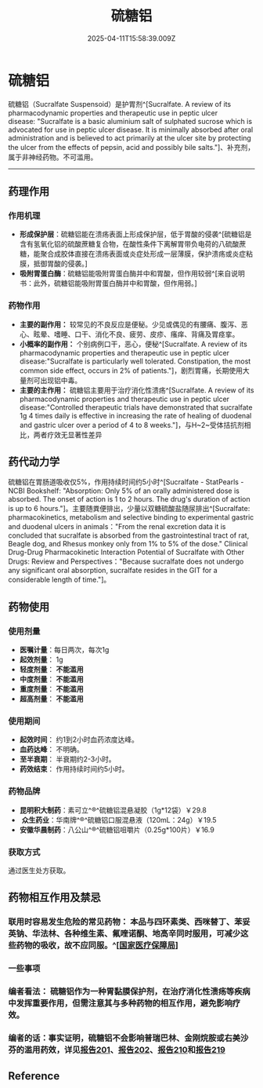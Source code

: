﻿---
title: 硫糖铝
description: 
published: true
date: 2025-04-11T15:58:39.009Z
tags: 
editor: markdown
dateCreated: 2025-04-12T10:05:12.112Z
---

# **硫糖铝**  
硫糖铝（Sucralfate Suspensoid）是护胃剂^[Sucralfate. A review of its pharmacodynamic properties and therapeutic use in peptic ulcer disease: "Sucralfate is a basic aluminium salt of sulphated sucrose which is advocated for use in peptic ulcer disease. It is minimally absorbed after oral administration and is believed to act primarily at the ulcer site by protecting the ulcer from the effects of pepsin, acid and possibly bile salts."]、补充剂，属于非神经药物。不可滥用。

---

## **药理作用**

### **作用机理**

-   **形成保护层**：硫糖铝能在溃疡表面上形成保护层，低于胃酸的侵袭^[硫糖铝是含有氢氧化铝的硫酸蔗糖复合物，在酸性条件下离解胃带负电荷的八硫酸蔗糖，能聚合成胶体直接在溃疡表面或炎症处形成一层薄膜，保护溃疡或炎症粘膜，抵御胃酸的侵袭。]
-   **吸附胃蛋白酶**：硫糖铝能吸附胃蛋白酶并中和胃酸，但作用较弱^[来自说明书：此外，硫糖铝能吸附胃蛋白酶并中和胃酸，但作用弱。]

### **药物作用**

-   **主要的副作用：** 较常见的不良反应是便秘。少见或偶见的有腰痛、腹泻、恶心、眩晕、嗜睡、口干、消化不良、疲劳、皮疹、瘙痒、背痛及胃痉挛。
-   **小概率的副作用：** 个别病例口干，恶心，便秘^[Sucralfate. A review of its pharmacodynamic properties and therapeutic use in peptic ulcer disease:"Sucralfate is particularly well tolerated. Constipation, the most common side effect, occurs in 2% of patients."]，剧烈胃痛，长期使用大量剂可出现铝中毒。
-   **主要的主作用：** 硫糖铝主要用于治疗消化性溃疡^[Sucralfate. A review of its pharmacodynamic properties and therapeutic use in peptic ulcer disease:"Controlled therapeutic trials have demonstrated that sucralfate 1g 4 times daily is effective in increasing the rate of healing of duodenal and gastric ulcer over a period of 4 to 8 weeks."]，与H~2~受体拮抗剂相比，两者疗效无显著性差异

## **药代动力学**

硫糖铝在胃肠道吸收仅5%，作用持续时间约5小时^[Sucralfate - StatPearls - NCBI Bookshelf: "Absorption: Only 5% of an orally administered dose is absorbed. The onset of action is 1 to 2 hours. The drug's duration of action is up to 6 hours."]。主要随粪便排出，少量以双糖硫酸盐随尿排出^[Sucralfate: pharmacokinetics, metabolism and selective binding to experimental gastric and duodenal ulcers in animals："From the renal excretion data it is concluded that sucralfate is absorbed from the gastrointestinal tract of rat, Beagle dog, and Rhesus monkey only from 1% to 5% of the dose."
Clinical Drug-Drug Pharmacokinetic Interaction Potential of Sucralfate with Other Drugs: Review and Perspectives："Because sucralfate does not undergo any significant oral absorption, sucralfate resides in the GIT for a considerable length of time."]。

## **药物使用**

### **使用剂量**

-   **医嘱计量**：每日两次，每次1g
-   **起效剂量**： 1g
-   **轻度剂量**： **不能滥用**
-   **中度剂量**： **不能滥用**
-   **重度剂量**： **不能滥用**
-   **超高剂量**： **不能滥用**

### **使用期间**

-   **起效时间**： 约1到2小时血药浓度达峰。
-   **血药达峰**： 不明确。
-   **至半衰期**： 半衰期约2-3小时。
-   **药效结束**： 作用持续时间约5小时。

### **药物品牌**

-   **昆明积大制药**：素可立^®^硫糖铝混悬凝胶（1g\*12袋）￥29.8
-    **众生药业**：华南牌^®^硫糖铝口服混悬液（120mL：24g）￥19.5
-   **安徽华晨制药**：八公山^®^硫糖铝咀嚼片（0.25g\*100片）￥16.9

### **获取方式**

通过医生处方获取。

## **药物相互作用及禁忌**

### **联用时容易发生危险的常见药物**： 本品与四环素类、西咪替丁、苯妥英钠、华法林、各种维生素、氟喹诺酮、地高辛同时服用，可减少这些药物的吸收，故不应同服。^[[国家医疗保障局](https://www.nmpa.gov.cn/wwwroot/gsz03198/hyxh03.htm)]

### **一些事项**

### **编者看法**： 硫糖铝作为一种胃黏膜保护剂，在治疗消化性溃疡等疾病中发挥重要作用，但需注意其与多种药物的相互作用，避免影响疗效。

### **编者的话**：事实证明，硫糖铝不会影响普瑞巴林、金刚烷胺或右美沙芬的滥用药效，详见[报告201](/report/RP201)、[报告202](/report/RP202)、[报告210](/report/RP210)和[报告219](/report/RP219)

## **Reference**
